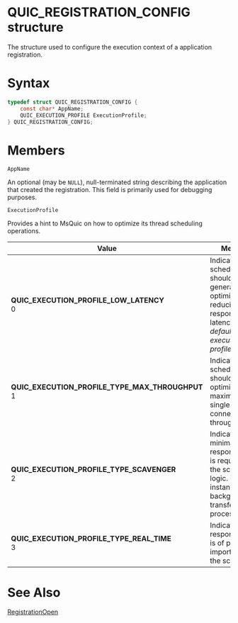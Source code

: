 QUIC_REGISTRATION_CONFIG structure
======

The structure used to configure the execution context of a application registration.

# Syntax

```C
typedef struct QUIC_REGISTRATION_CONFIG {
    const char* AppName;
    QUIC_EXECUTION_PROFILE ExecutionProfile;
} QUIC_REGISTRATION_CONFIG;
```

# Members

`AppName`

An optional (may be `NULL`), null-terminated string describing the application that created the registration. This field is primarily used for debugging purposes.

`ExecutionProfile`

Provides a hint to MsQuic on how to optimize its thread scheduling operations.

**Value** | **Meaning**
------ | ------
**QUIC_EXECUTION_PROFILE_LOW_LATENCY**<br>0 | Indicates that scheduling should be generally optimized for reducing response latency. *The default execution profile.*
**QUIC_EXECUTION_PROFILE_TYPE_MAX_THROUGHPUT**<br>1 | Indicates that scheduling should be optimized for maximum single connection throughput.
**QUIC_EXECUTION_PROFILE_TYPE_SCAVENGER**<br>2 | Indicates that minimal responsiveness is required by the scheduling logic. For instance, a background transfer or process.
**QUIC_EXECUTION_PROFILE_TYPE_REAL_TIME**<br>3 | Indicates responsiveness is of paramount importance to the scheduler.

# See Also

[RegistrationOpen](RegistrationOpen.md)<br>
